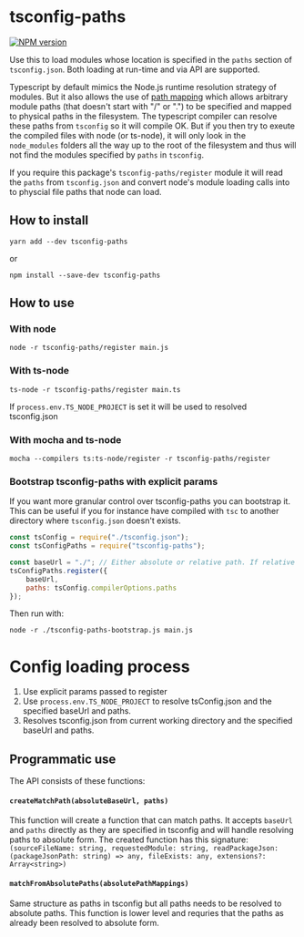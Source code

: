 # tsconfig-paths

[![NPM version][npm-image]][npm-url]

Use this to load modules whose location is specified in the `paths` section of `tsconfig.json`. Both loading at run-time and via API are supported.

Typescript by default mimics the Node.js runtime resolution strategy of modules. But it also allows the use of [path mapping](https://www.typescriptlang.org/docs/handbook/module-resolution.html) which allows arbitrary module paths (that doesn't start with "/" or ".") to be specified and mapped to physical paths in the filesystem. The typescript compiler can resolve these paths from `tsconfig` so it will compile OK. But if you then try to exeute the compiled files with node (or ts-node), it will only look in the `node_modules` folders all the way up to the root of the filesystem and thus will not find the modules specified by `paths` in `tsconfig`.

If you require this package's `tsconfig-paths/register` module it will read the `paths` from `tsconfig.json` and convert node's module loading calls into to physcial file paths that node can load.

## How to install

```
yarn add --dev tsconfig-paths
```
or
```
npm install --save-dev tsconfig-paths
```

## How to use

### With node
`node -r tsconfig-paths/register main.js`

### With ts-node
`ts-node -r tsconfig-paths/register main.ts`

If `process.env.TS_NODE_PROJECT` is set it will be used to resolved tsconfig.json

### With mocha and ts-node
`mocha --compilers ts:ts-node/register -r tsconfig-paths/register`

### Bootstrap tsconfig-paths with explicit params
If you want more granular control over tsconfig-paths you can bootstrap it. This can be useful if you for instance have compiled with `tsc` to another directory where `tsconfig.json` doesn't exists.
```javascript
const tsConfig = require("./tsconfig.json");
const tsConfigPaths = require("tsconfig-paths");

const baseUrl = "./"; // Either absolute or relative path. If relative it's resolved to current working directory.
tsConfigPaths.register({
    baseUrl,
    paths: tsConfig.compilerOptions.paths
});
```
Then run with:

`node -r ./tsconfig-paths-bootstrap.js main.js`

# Config loading process
1. Use explicit params passed to register
2. Use `process.env.TS_NODE_PROJECT` to resolve tsConfig.json and the specified baseUrl and paths.
3. Resolves tsconfig.json from current working directory and the specified baseUrl and paths.

## Programmatic use

The API consists of these functions:

#### `createMatchPath(absoluteBaseUrl, paths)`
This function will create a function that can match paths. It accepts `baseUrl` and `paths` directly as they are specified in tsconfig and will handle resolving paths to absolute form. The created function has this signature:
`(sourceFileName: string, requestedModule: string, readPackageJson: (packageJsonPath: string) => any, fileExists: any, extensions?: Array<string>)`

#### `matchFromAbsolutePaths(absolutePathMappings)`
Same structure as paths in tsconfig but all paths needs to be resolved to absolute paths. This function is lower level and requries that the paths as already been resolved to absolute form.

[npm-image]: https://img.shields.io/npm/v/tsconfig-paths.svg?style=flat
[npm-url]: https://www.npmjs.com/package/tsconfig-paths
